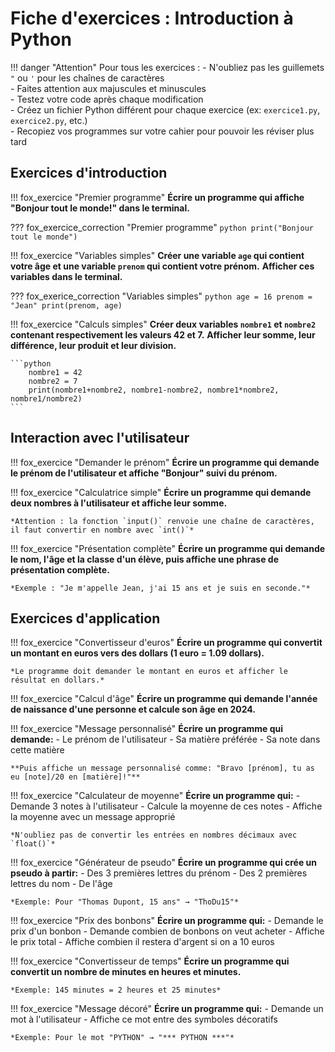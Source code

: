 # Fiche d'exercices : Introduction à Python

!!! danger "Attention"
    Pour tous les exercices :
    - N'oubliez pas les guillemets `"` ou `'` pour les chaînes de caractères  
    - Faites attention aux majuscules et minuscules  
    - Testez votre code après chaque modification  
    - Créez un fichier Python différent pour chaque exercice (ex: `exercice1.py`, `exercice2.py`, etc.)  
    - Recopiez vos programmes sur votre cahier pour pouvoir les réviser plus tard  

## Exercices d'introduction

!!! fox_exercice "Premier programme"
    **Écrire un programme qui affiche "Bonjour tout le monde!" dans le terminal.**

??? fox_exercice_correction "Premier programme"
    ```python
        print("Bonjour tout le monde")
    ```

!!! fox_exercice "Variables simples"
    **Créer une variable `age` qui contient votre âge et une variable `prenom` qui contient votre prénom.**
    **Afficher ces variables dans le terminal.**

??? fox_exerice_correction "Variables simples"
    ```python
        age = 16
        prenom = "Jean"
        print(prenom, age)
    ```

!!! fox_exercice "Calculs simples"
    **Créer deux variables `nombre1` et `nombre2` contenant respectivement les valeurs 42 et 7.**
    **Afficher leur somme, leur différence, leur produit et leur division.**

    ```python
        nombre1 = 42
        nombre2 = 7
        print(nombre1+nombre2, nombre1-nombre2, nombre1*nombre2, nombre1/nombre2)
    ```

## Interaction avec l'utilisateur

!!! fox_exercice "Demander le prénom"
    **Écrire un programme qui demande le prénom de l'utilisateur et affiche "Bonjour" suivi du prénom.**

!!! fox_exercice "Calculatrice simple"
    **Écrire un programme qui demande deux nombres à l'utilisateur et affiche leur somme.**
    
    *Attention : la fonction `input()` renvoie une chaîne de caractères, il faut convertir en nombre avec `int()`*

!!! fox_exercice "Présentation complète"
    **Écrire un programme qui demande le nom, l'âge et la classe d'un élève, puis affiche une phrase de présentation complète.**
    
    *Exemple : "Je m'appelle Jean, j'ai 15 ans et je suis en seconde."*

## Exercices d'application

!!! fox_exercice "Convertisseur d'euros"
    **Écrire un programme qui convertit un montant en euros vers des dollars (1 euro = 1.09 dollars).**
    
    *Le programme doit demander le montant en euros et afficher le résultat en dollars.*

!!! fox_exercice "Calcul d'âge"
    **Écrire un programme qui demande l'année de naissance d'une personne et calcule son âge en 2024.**

!!! fox_exercice "Message personnalisé"
    **Écrire un programme qui demande:**
    - Le prénom de l'utilisateur
    - Sa matière préférée
    - Sa note dans cette matière
    
    **Puis affiche un message personnalisé comme: "Bravo [prénom], tu as eu [note]/20 en [matière]!"**

!!! fox_exercice "Calculateur de moyenne"
    **Écrire un programme qui:**
    - Demande 3 notes à l'utilisateur
    - Calcule la moyenne de ces notes
    - Affiche la moyenne avec un message approprié
    
    *N'oubliez pas de convertir les entrées en nombres décimaux avec `float()`*

!!! fox_exercice "Générateur de pseudo"
    **Écrire un programme qui crée un pseudo à partir:**
    - Des 3 premières lettres du prénom
    - Des 2 premières lettres du nom
    - De l'âge
    
    *Exemple: Pour "Thomas Dupont, 15 ans" → "ThoDu15"*

!!! fox_exercice "Prix des bonbons"
    **Écrire un programme qui:**
    - Demande le prix d'un bonbon
    - Demande combien de bonbons on veut acheter
    - Affiche le prix total
    - Affiche combien il restera d'argent si on a 10 euros

!!! fox_exercice "Convertisseur de temps"
    **Écrire un programme qui convertit un nombre de minutes en heures et minutes.**
    
    *Exemple: 145 minutes = 2 heures et 25 minutes*

!!! fox_exercice "Message décoré"
    **Écrire un programme qui:**
    - Demande un mot à l'utilisateur
    - Affiche ce mot entre des symboles décoratifs
    
    *Exemple: Pour le mot "PYTHON" → "*** PYTHON ***"*